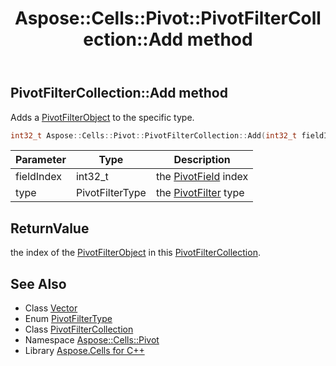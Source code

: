 ﻿---
title: Aspose::Cells::Pivot::PivotFilterCollection::Add method
linktitle: Add
second_title: Aspose.Cells for C++ API Reference
description: 'Aspose::Cells::Pivot::PivotFilterCollection::Add method. Adds a PivotFilterObject to the specific type in C++.'
type: docs
weight: 700
url: /cpp/aspose.cells.pivot/pivotfiltercollection/add/
---
## PivotFilterCollection::Add method


Adds a [PivotFilter](../../pivotfilter/)[Object](../../../aspose.cells/object/) to the specific type.

```cpp
int32_t Aspose::Cells::Pivot::PivotFilterCollection::Add(int32_t fieldIndex, PivotFilterType type)
```


| Parameter | Type | Description |
| --- | --- | --- |
| fieldIndex | int32_t | the [PivotField](../../pivotfield/) index |
| type | PivotFilterType | the [PivotFilter](../../pivotfilter/) type |

## ReturnValue

the index of the [PivotFilter](../../pivotfilter/)[Object](../../../aspose.cells/object/) in this [PivotFilterCollection](../).

## See Also

* Class [Vector](../../../aspose.cells/vector/)
* Enum [PivotFilterType](../../pivotfiltertype/)
* Class [PivotFilterCollection](../)
* Namespace [Aspose::Cells::Pivot](../../)
* Library [Aspose.Cells for C++](../../../)
